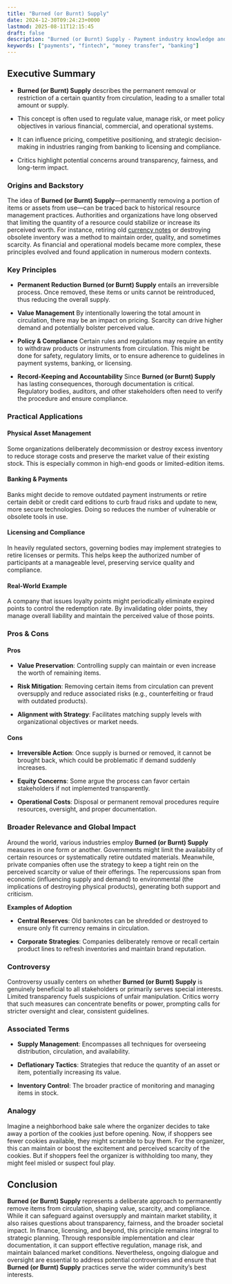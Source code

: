 ```yaml
---
title: "Burned (or Burnt) Supply"
date: 2024-12-30T09:24:23+0000
lastmod: 2025-08-11T12:15:45
draft: false
description: "Burned (or Burnt) Supply - Payment industry knowledge and insights"
keywords: ["payments", "fintech", "money transfer", "banking"]
---
```


## Executive Summary

- **Burned (or Burnt) Supply** describes the permanent removal or restriction of a certain quantity from circulation, leading to a smaller total amount or supply.

- This concept is often used to regulate value, manage risk, or meet policy objectives in various financial, commercial, and operational systems.

- It can influence pricing, competitive positioning, and strategic decision-making in industries ranging from banking to licensing and compliance.

- Critics highlight potential concerns around transparency, fairness, and long-term impact.

### Origins and Backstory

The idea of **Burned (or Burnt) Supply**—permanently removing a portion of items or assets from use—can be traced back to historical resource management practices. Authorities and organizations have long observed that limiting the quantity of a resource could stabilize or increase its perceived worth. For instance, retiring old [currency notes](https://faisalkhanllc.xyz/resources/payments-wiki/b/banknotes/) or destroying obsolete inventory was a method to maintain order, quality, and sometimes scarcity. As financial and operational models became more complex, these principles evolved and found application in numerous modern contexts.

### Key Principles

- **Permanent Reduction** **Burned (or Burnt) Supply** entails an irreversible process. Once removed, these items or units cannot be reintroduced, thus reducing the overall supply.

- **Value Management** By intentionally lowering the total amount in circulation, there may be an impact on pricing. Scarcity can drive higher demand and potentially bolster perceived value.

- **Policy & Compliance** Certain rules and regulations may require an entity to withdraw products or instruments from circulation. This might be done for safety, regulatory limits, or to ensure adherence to guidelines in payment systems, banking, or licensing.

- **Record-Keeping and Accountability** Since **Burned (or Burnt) Supply** has lasting consequences, thorough documentation is critical. Regulatory bodies, auditors, and other stakeholders often need to verify the procedure and ensure compliance.

### Practical Applications

#### Physical Asset Management

Some organizations deliberately decommission or destroy excess inventory to reduce storage costs and preserve the market value of their existing stock. This is especially common in high-end goods or limited-edition items.

#### Banking & Payments

Banks might decide to remove outdated payment instruments or retire certain debit or credit card editions to curb fraud risks and update to new, more secure technologies. Doing so reduces the number of vulnerable or obsolete tools in use.

#### Licensing and Compliance

In heavily regulated sectors, governing bodies may implement strategies to retire licenses or permits. This helps keep the authorized number of participants at a manageable level, preserving service quality and compliance.

#### Real-World Example

A company that issues loyalty points might periodically eliminate expired points to control the redemption rate. By invalidating older points, they manage overall liability and maintain the perceived value of those points.

### Pros & Cons

#### Pros

- **Value Preservation**: Controlling supply can maintain or even increase the worth of remaining items.

- **Risk Mitigation**: Removing certain items from circulation can prevent oversupply and reduce associated risks (e.g., counterfeiting or fraud with outdated products).

- **Alignment with Strategy**: Facilitates matching supply levels with organizational objectives or market needs.

#### Cons

- **Irreversible Action**: Once supply is burned or removed, it cannot be brought back, which could be problematic if demand suddenly increases.

- **Equity Concerns**: Some argue the process can favor certain stakeholders if not implemented transparently.

- **Operational Costs**: Disposal or permanent removal procedures require resources, oversight, and proper documentation.

### Broader Relevance and Global Impact

Around the world, various industries employ **Burned (or Burnt) Supply** measures in one form or another. Governments might limit the availability of certain resources or systematically retire outdated materials. Meanwhile, private companies often use the strategy to keep a tight rein on the perceived scarcity or value of their offerings. The repercussions span from economic (influencing supply and demand) to environmental (the implications of destroying physical products), generating both support and criticism.

**Examples of Adoption**

- **Central Reserves**: Old banknotes can be shredded or destroyed to ensure only fit currency remains in circulation.

- **Corporate Strategies**: Companies deliberately remove or recall certain product lines to refresh inventories and maintain brand reputation.

### Controversy

Controversy usually centers on whether **Burned (or Burnt) Supply** is genuinely beneficial to all stakeholders or primarily serves special interests. Limited transparency fuels suspicions of unfair manipulation. Critics worry that such measures can concentrate benefits or power, prompting calls for stricter oversight and clear, consistent guidelines.

### Associated Terms

- **Supply Management**: Encompasses all techniques for overseeing distribution, circulation, and availability.

- **Deflationary Tactics**: Strategies that reduce the quantity of an asset or item, potentially increasing its value.

- **Inventory Control**: The broader practice of monitoring and managing items in stock.

### Analogy

Imagine a neighborhood bake sale where the organizer decides to take away a portion of the cookies just before opening. Now, if shoppers see fewer cookies available, they might scramble to buy them. For the organizer, this can maintain or boost the excitement and perceived scarcity of the cookies. But if shoppers feel the organizer is withholding too many, they might feel misled or suspect foul play.

## Conclusion

**Burned (or Burnt) Supply** represents a deliberate approach to permanently remove items from circulation, shaping value, scarcity, and compliance. While it can safeguard against oversupply and maintain market stability, it also raises questions about transparency, fairness, and the broader societal impact. In finance, licensing, and beyond, this principle remains integral to strategic planning. Through responsible implementation and clear documentation, it can support effective regulation, manage risk, and maintain balanced market conditions. Nevertheless, ongoing dialogue and oversight are essential to address potential controversies and ensure that **Burned (or Burnt) Supply** practices serve the wider community’s best interests.